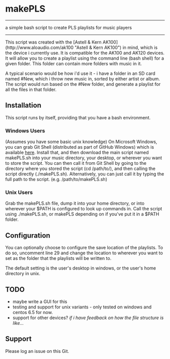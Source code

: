 # makePLS
<hr>
a simple bash script to create PLS playlists for music players
<hr>
This script was created with the [Astell & Kern AK100](http://www.aloaudio.com/ak100 "Astell & Kern AK100") in mind, which is the device i currently use. It is compatible for the AK100 and AK120 devices. 
It will allow you to create a playlist using the command line (bash shell) for a given folder. This folder can contain more folders with music in it.

A typical scenario would be how i'd use it - i have a folder in an SD card named #New, which i throw new music in, sorted by either artist or album. The script would run based on the #New folder, and generate a playlist for all the files in that folder.

## Installation

This script runs by itself, providing that you have a bash environment.

### Windows Users
(Assumes you have some basic unix knowledge)
On Microsoft Windows, you can grab Git Shell (distributed as part of GitHub Windows) which is available [here](https://windows.github.com/ "GitHub Windows"). Install that, and then download the main script named makePLS.sh into your music directory, your desktop, or wherever you want to store the script.
You can then call it from Git Shell by going to the directory where you stored the script (cd /path/to/), and then calling the script directly (./makePLS.sh). Alternatively, you can just call it by typing the full path to the script. (e.g. /path/to/makePLS.sh)

### Unix Users
Grab the makePLS.sh file, dump it into your home directory, or into wherever your $PATH is configured to look up commands in. Call the script using ./makePLS.sh, or makePLS depending on if you've put it in a $PATH folder.

## Configuration

You can optionally choose to configure the save location of the playlists. 
To do so, uncomment line 29 and change the location to wherever you want to set as the folder that the playlists will be written to.

The default setting is the user's desktop in windows, or the user's home directory in unix.

## TODO
- maybe write a GUI for this
- testing and support for unix variants - only tested on windows and centos 6.5 for now.
- support for other devices? *if i have feedback on how the file structure is like...*

## Support
Please log an issue on this Git.


